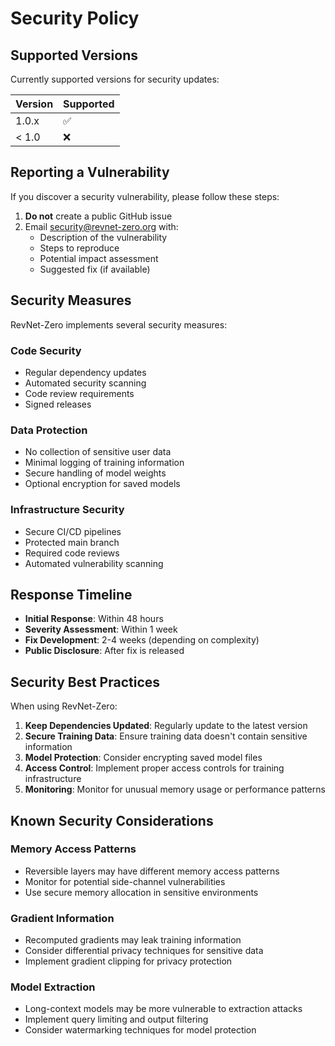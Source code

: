 # Security Policy

## Supported Versions

Currently supported versions for security updates:

| Version | Supported          |
| ------- | ------------------ |
| 1.0.x   | :white_check_mark: |
| < 1.0   | :x:                |

## Reporting a Vulnerability

If you discover a security vulnerability, please follow these steps:

1. **Do not** create a public GitHub issue
2. Email security@revnet-zero.org with:
   - Description of the vulnerability
   - Steps to reproduce
   - Potential impact assessment
   - Suggested fix (if available)

## Security Measures

RevNet-Zero implements several security measures:

### Code Security
- Regular dependency updates
- Automated security scanning
- Code review requirements
- Signed releases

### Data Protection
- No collection of sensitive user data
- Minimal logging of training information
- Secure handling of model weights
- Optional encryption for saved models

### Infrastructure Security
- Secure CI/CD pipelines
- Protected main branch
- Required code reviews
- Automated vulnerability scanning

## Response Timeline

- **Initial Response**: Within 48 hours
- **Severity Assessment**: Within 1 week
- **Fix Development**: 2-4 weeks (depending on complexity)
- **Public Disclosure**: After fix is released

## Security Best Practices

When using RevNet-Zero:

1. **Keep Dependencies Updated**: Regularly update to the latest version
2. **Secure Training Data**: Ensure training data doesn't contain sensitive information
3. **Model Protection**: Consider encrypting saved model files
4. **Access Control**: Implement proper access controls for training infrastructure
5. **Monitoring**: Monitor for unusual memory usage or performance patterns

## Known Security Considerations

### Memory Access Patterns
- Reversible layers may have different memory access patterns
- Monitor for potential side-channel vulnerabilities
- Use secure memory allocation in sensitive environments

### Gradient Information
- Recomputed gradients may leak training information
- Consider differential privacy techniques for sensitive data
- Implement gradient clipping for privacy protection

### Model Extraction
- Long-context models may be more vulnerable to extraction attacks
- Implement query limiting and output filtering
- Consider watermarking techniques for model protection